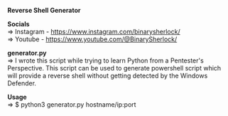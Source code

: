 **Reverse Shell Generator**

**Socials**<br>
=> Instagram - https://www.instagram.com/binarysherlock/<br>
=> Youtube - https://www.youtube.com/@BinarySherlock/

**generator.py**<br>
=> I wrote this script while trying to learn Python from a Pentester's Perspective. This script can be used to generate powershell script which will provide a reverse shell without getting detected by the Windows Defender.

**Usage**<br>
=> $ python3 generator.py hostname/ip:port

